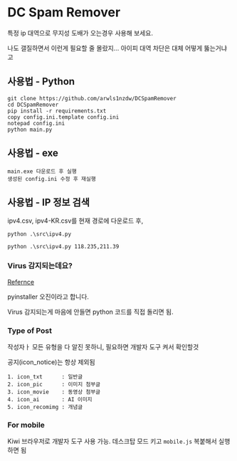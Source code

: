 # DC Spam Remover

특정 ip 대역으로 무지성 도배가 오는경우 사용해 보세요.

나도 갤질하면서 이런게 필요할 줄 몰랐지...
아이피 대역 차단은 대체 어떻게 뚫는거냐고


## 사용법 - Python
```
git clone https://github.com/arwls1nzdw/DCSpamRemover
cd DCSpamRemover
pip install -r requirements.txt
copy config.ini.template config.ini
notepad config.ini
python main.py
```

## 사용법 - exe
```
main.exe 다운로드 후 실행
생성된 config.ini 수정 후 재실행
```


## 사용법 - IP 정보 검색
ipv4.csv, ipv4-KR.csv를 현재 경로에 다운로드 후,

`python .\src\ipv4.py`

`python .\src\ipv4.py 118.235,211.39`

### Virus 감지되는데요?
[Refernce](https://nitratine.net/blog/post/issues-when-using-auto-py-to-exe/#my-antivirus-detected-the-exe-as-a-virus)

pyinstaller 오진이라고 합니다.

Virus 감지되는게 마음에 안들면 python 코드를 직접 돌리면 됨.


### Type of Post
작성자ㅏ 모든 유형을 다 알진 못하니, 필요하면 개발자 도구 켜서 확인할것

공지(icon_notice)는 항상 제외됨
```
1. icon_txt      : 일반글
2. icon_pic      : 이미지 첨부글
3. icon_movie    : 동영상 첨부글
4. icon_ai       : AI 이미지
5. icon_recomimg : 개념글
```


### For mobile
Kiwi 브라우저로 개발자 도구 사용 가능. 데스크탑 모드 키고 `mobile.js` 복붙해서 실행하면 됨